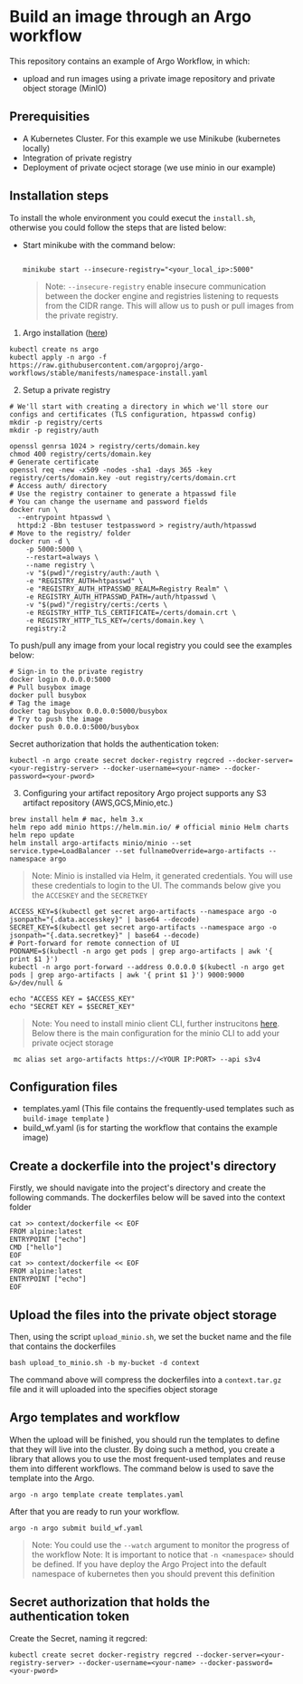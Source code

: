# Build an image through an Argo workflow
This repository contains an example of Argo Workflow, in which:
- upload and run images using a private image repository and private object storage (MinIO) 

## Prerequisities
- A Kubernetes Cluster. For this example we use Minikube (kubernetes locally)
- Integration of private registry
- Deployment of private ocject storage (we use minio in our example) 

## Installation steps
To install the whole environment you could execut the `install.sh`, otherwise you could follow the steps that are listed below:
- Start minikube with the command below:
  ```shell
  
  minikube start --insecure-registry="<your_local_ip>:5000" 
  ```
  > Note: `--insecure-registry`  enable insecure communication between the docker engine and registries listening to requests from the CIDR range. This will allow us to push or pull images from the private registry.

1. Argo installation ([here](https://argoproj.github.io/argo-workflows/quick-start/))
```shell
kubectl create ns argo
kubectl apply -n argo -f https://raw.githubusercontent.com/argoproj/argo-workflows/stable/manifests/namespace-install.yaml 
```
2. Setup a private registry
```shell
# We'll start with creating a directory in which we'll store our configs and certificates (TLS configuration, htpasswd config)
mkdir -p registry/certs 
mkdir -p registry/auth

openssl genrsa 1024 > registry/certs/domain.key
chmod 400 registry/certs/domain.key
# Generate certificate 
openssl req -new -x509 -nodes -sha1 -days 365 -key registry/certs/domain.key -out registry/certs/domain.crt
# Access auth/ directory
# Use the registry container to generate a htpasswd file
# You can change the username and password fields
docker run \
  --entrypoint htpasswd \
  httpd:2 -Bbn testuser testpassword > registry/auth/htpasswd
# Move to the registry/ folder
docker run -d \
    -p 5000:5000 \
    --restart=always \
    --name registry \
    -v "$(pwd)"/registry/auth:/auth \
    -e "REGISTRY_AUTH=htpasswd" \
    -e "REGISTRY_AUTH_HTPASSWD_REALM=Registry Realm" \
    -e REGISTRY_AUTH_HTPASSWD_PATH=/auth/htpasswd \
    -v "$(pwd)"/registry/certs:/certs \
    -e REGISTRY_HTTP_TLS_CERTIFICATE=/certs/domain.crt \
    -e REGISTRY_HTTP_TLS_KEY=/certs/domain.key \
    registry:2
```
To push/pull any image from your local registry you could see the examples below:
```shell
# Sign-in to the private registry
docker login 0.0.0.0:5000
# Pull busybox image
docker pull busybox
# Tag the image
docker tag busybox 0.0.0.0:5000/busybox
# Try to push the image
docker push 0.0.0.0:5000/busybox
```

Secret authorization that holds the authentication token:
```shell
kubectl -n argo create secret docker-registry regcred --docker-server=<your-registry-server> --docker-username=<your-name> --docker-password=<your-pword>
```

3. Configuring your artifact repository
Argo project supports any S3 artifact repository (AWS,GCS,Minio,etc.)
```shell
brew install helm # mac, helm 3.x
helm repo add minio https://helm.min.io/ # official minio Helm charts
helm repo update
helm install argo-artifacts minio/minio --set service.type=LoadBalancer --set fullnameOverride=argo-artifacts --namespace argo
```
> Note: Minio is installed via Helm, it generated credentials. You will use these credentials to login to the UI. The commands below give you the `ACCESKEY` and the `SECRETKEY`
```shell
ACCESS_KEY=$(kubectl get secret argo-artifacts --namespace argo -o jsonpath="{.data.accesskey}" | base64 --decode)
SECRET_KEY=$(kubectl get secret argo-artifacts --namespace argo -o jsonpath="{.data.secretkey}" | base64 --decode)
# Port-forward for remote connection of UI
PODNAME=$(kubectl -n argo get pods | grep argo-artifacts | awk '{ print $1 }')
kubectl -n argo port-forward --address 0.0.0.0 $(kubectl -n argo get pods | grep argo-artifacts | awk '{ print $1 }') 9000:9000  &>/dev/null &

echo "ACCESS KEY = $ACCESS_KEY"
echo "SECRET KEY = $SECRET_KEY"

```
> Note: You need to install minio client CLI, further instrucitons [here](https://docs.min.io/docs/minio-client-quickstart-guide.html). Below there is the main configuration for the minio CLI to add your private ocject storage
```shell
 mc alias set argo-artifacts https://<YOUR IP:PORT> --api s3v4   
```


## Configuration files 

<!-- There are four files that have to initialize to run the example:
- volume.yaml (It creates a persistent volume used as kaniko build context)
- volume-claim.yaml (The persistent volume used as kaniko build context) -->
- templates.yaml (This file contains the frequently-used templates such as `build-image template` )
- build_wf.yaml  (is for starting the workflow that contains the example image)


## Create a dockerfile into the project's directory
Firstly, we should navigate into the project's directory and create the following commands. The dockerfiles below will be saved into the context folder

```shell
cat >> context/dockerfile << EOF
FROM alpine:latest
ENTRYPOINT ["echo"]
CMD ["hello"]
EOF
cat >> context/dockerfile << EOF
FROM alpine:latest
ENTRYPOINT ["echo"]
EOF
```

## Upload the files into the private object storage
Then, using the script `upload_minio.sh`, we set the bucket name and the file that contains the dockerfiles
```shell
bash upload_to_minio.sh -b my-bucket -d context
```
The command above will compress the dockerfiles into a `context.tar.gz` file and it will uploaded into the specifies object storage 

## Argo templates and workflow 
When the upload will be finished, you should run the templates to define that they will live into the cluster. By doing such a method, you create a library that allows you to use the most frequent-used templates and reuse them into different workflows. The command below is used to save the template into the Argo.

```shell
argo -n argo template create templates.yaml
```
After that you are ready to run your workflow.
```shell
argo -n argo submit build_wf.yaml
```
> Note: You could use the `--watch` argument to monitor the progress of the workflow
> Note: It is important to notice that `-n <namespace>` should be defined. If you have deploy the Argo Project into the default namespace of kubernetes then you should prevent this definition 


## Secret authorization that holds the authentication token

Create the Secret, naming it regcred:

```shell
kubectl create secret docker-registry regcred --docker-server=<your-registry-server> --docker-username=<your-name> --docker-password=<your-pword>
```